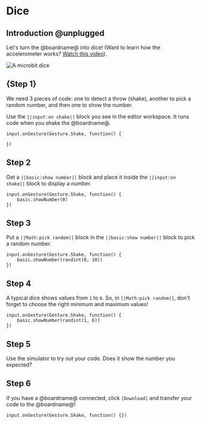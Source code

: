 # Dice

## Introduction @unplugged

Let's turn the @boardname@ into dice!
(Want to learn how the accelerometer works? [Watch this video](https://youtu.be/byngcwjO51U)).

![A microbit dice](/static/mb/projects/dice.png)

## {Step 1}

We need 3 pieces of code: one to detect a throw (shake), another to pick a random number, and then one to show the number.

Use the ``||input:on shake||`` block you see in the editor workspace. It runs code when you shake the @boardname@.

```blocks
input.onGesture(Gesture.Shake, function() {

})
```

## Step 2

Get a ``||basic:show number||`` block and place it inside the ``||input:on shake||`` block to display a number.

```blocks
input.onGesture(Gesture.Shake, function() {
    basic.showNumber(0)
})
```

## Step 3

Put a ``||Math:pick random||`` block in the ``||basic:show number||`` block to pick a random number.

```blocks
input.onGesture(Gesture.Shake, function() {
    basic.showNumber(randint(0, 10))
})
```

## Step 4

A typical dice shows values from `1` to `6`. So, in ``||Math:pick random||``, don't forget to choose the right minimum and maximum values!

```blocks
input.onGesture(Gesture.Shake, function() {
    basic.showNumber(randint(1, 6))
})
```

## Step 5

Use the simulator to try out your code. Does it show the number you expected?

## Step 6

If you have a @boardname@ connected, click ``|Download|`` and transfer your code to the @boardname@!

```template
input.onGesture(Gesture.Shake, function() {})
```
